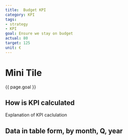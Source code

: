 ```yaml
---
title:  Budget KPI
category: KPI
tags:
- strategy
- KPI
goal: Ensure we stay on budget
actual: 80
target: 125
unit: €
---
```


# Mini Tile
{{ page.goal }}

## How is KPI calculated
Explanation of KPI caclulation

## Data in table form, by month, Q, year